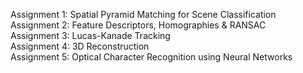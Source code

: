 Assignment 1: Spatial Pyramid Matching for Scene Classification   
Assignment 2: Feature Descriptors, Homographies & RANSAC  
Assignment 3: Lucas-Kanade Tracking     
Assignment 4: 3D Reconstruction     
Assignment 5: Optical Character Recognition using Neural Networks

